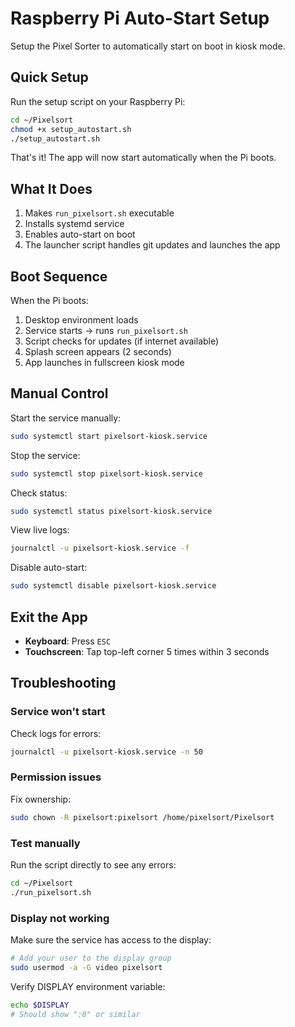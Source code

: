 # Raspberry Pi Auto-Start Setup

Setup the Pixel Sorter to automatically start on boot in kiosk mode.

## Quick Setup

Run the setup script on your Raspberry Pi:

```bash
cd ~/Pixelsort
chmod +x setup_autostart.sh
./setup_autostart.sh
```

That's it! The app will now start automatically when the Pi boots.

## What It Does

1. Makes `run_pixelsort.sh` executable
2. Installs systemd service
3. Enables auto-start on boot
4. The launcher script handles git updates and launches the app

## Boot Sequence

When the Pi boots:
1. Desktop environment loads
2. Service starts → runs `run_pixelsort.sh`
3. Script checks for updates (if internet available)
4. Splash screen appears (2 seconds)
5. App launches in fullscreen kiosk mode

## Manual Control

Start the service manually:
```bash
sudo systemctl start pixelsort-kiosk.service
```

Stop the service:
```bash
sudo systemctl stop pixelsort-kiosk.service
```

Check status:
```bash
sudo systemctl status pixelsort-kiosk.service
```

View live logs:
```bash
journalctl -u pixelsort-kiosk.service -f
```

Disable auto-start:
```bash
sudo systemctl disable pixelsort-kiosk.service
```

## Exit the App

- **Keyboard**: Press `ESC`
- **Touchscreen**: Tap top-left corner 5 times within 3 seconds

## Troubleshooting

### Service won't start

Check logs for errors:
```bash
journalctl -u pixelsort-kiosk.service -n 50
```

### Permission issues

Fix ownership:
```bash
sudo chown -R pixelsort:pixelsort /home/pixelsort/Pixelsort
```

### Test manually

Run the script directly to see any errors:
```bash
cd ~/Pixelsort
./run_pixelsort.sh
```

### Display not working

Make sure the service has access to the display:
```bash
# Add your user to the display group
sudo usermod -a -G video pixelsort
```

Verify DISPLAY environment variable:
```bash
echo $DISPLAY
# Should show ":0" or similar
```
